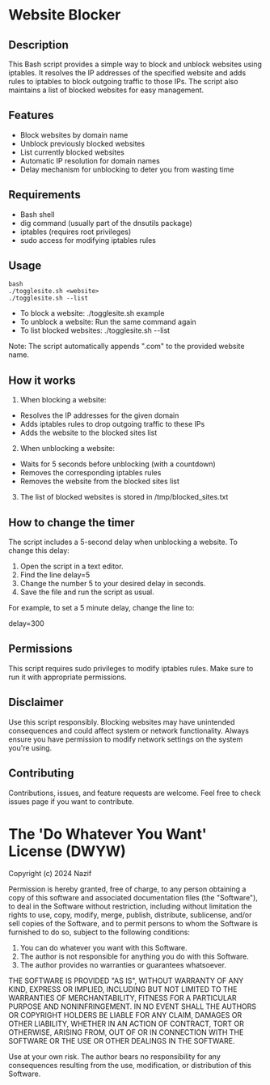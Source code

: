 # Website Blocker

## Description

This Bash script provides a simple way to block and unblock websites using iptables. It resolves the IP addresses of the specified website and adds rules to iptables to block outgoing traffic to those IPs. The script also maintains a list of blocked websites for easy management.

## Features

- Block websites by domain name
- Unblock previously blocked websites
- List currently blocked websites
- Automatic IP resolution for domain names
- Delay mechanism for unblocking to deter you from wasting time

## Requirements

- Bash shell
- dig command (usually part of the dnsutils package)
- iptables (requires root privileges)
- sudo access for modifying iptables rules

## Usage

```
bash
./togglesite.sh <website>
./togglesite.sh --list
```

- To block a website: ./togglesite.sh example
- To unblock a website: Run the same command again
- To list blocked websites: ./togglesite.sh --list

Note: The script automatically appends ".com" to the provided website name.

## How it works

1. When blocking a website:
 - Resolves the IP addresses for the given domain
 - Adds iptables rules to drop outgoing traffic to these IPs
 - Adds the website to the blocked sites list

2. When unblocking a website:
 - Waits for 5 seconds before unblocking (with a countdown)
 - Removes the corresponding iptables rules
 - Removes the website from the blocked sites list

3. The list of blocked websites is stored in /tmp/blocked_sites.txt

## How to change the timer

The script includes a 5-second delay when unblocking a website. To change this delay:

1. Open the script in a text editor.
2. Find the line delay=5 
3. Change the number 5 to your desired delay in seconds.
4. Save the file and run the script as usual.

For example, to set a 5 minute delay, change the line to:

delay=300


## Permissions

This script requires sudo privileges to modify iptables rules. Make sure to run it with appropriate permissions.

## Disclaimer

Use this script responsibly. Blocking websites may have unintended consequences and could affect system or network functionality. Always ensure you have permission to modify network settings on the system you're using.

## Contributing

Contributions, issues, and feature requests are welcome. Feel free to check issues page if you want to contribute.

# The 'Do Whatever You Want' License (DWYW)

Copyright (c) 2024 Nazif

Permission is hereby granted, free of charge, to any person obtaining a copy of this software and associated documentation files (the "Software"), to deal in the Software without restriction, including without limitation the rights to use, copy, modify, merge, publish, distribute, sublicense, and/or sell copies of the Software, and to permit persons to whom the Software is furnished to do so, subject to the following conditions:

1. You can do whatever you want with this Software.
2. The author is not responsible for anything you do with this Software.
3. The author provides no warranties or guarantees whatsoever.

THE SOFTWARE IS PROVIDED "AS IS", WITHOUT WARRANTY OF ANY KIND, EXPRESS OR IMPLIED, INCLUDING BUT NOT LIMITED TO THE WARRANTIES OF MERCHANTABILITY, FITNESS FOR A PARTICULAR PURPOSE AND NONINFRINGEMENT. IN NO EVENT SHALL THE AUTHORS OR COPYRIGHT HOLDERS BE LIABLE FOR ANY CLAIM, DAMAGES OR OTHER LIABILITY, WHETHER IN AN ACTION OF CONTRACT, TORT OR OTHERWISE, ARISING FROM, OUT OF OR IN CONNECTION WITH THE SOFTWARE OR THE USE OR OTHER DEALINGS IN THE SOFTWARE.

Use at your own risk. The author bears no responsibility for any consequences resulting from the use, modification, or distribution of this Software.
